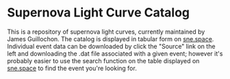 # Supernova Light Curve Catalog #

This is a repository of supernova light curves, currently maintained by James Guillochon. The catalog is displayed in tabular form on [sne.space](https://sne.space). Individual event data can be downloaded by click the "Source" link on the left and downloading the .dat file associated with a given event; however it's probably easier to use the search function on the table displayed on [sne.space](https://sne.space) to find the event you're looking for.